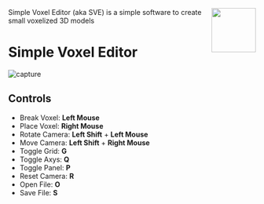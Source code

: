 <img align="right" src="https://github.com/user-attachments/assets/8d074b45-4129-48df-b7f6-7174618a5a9d" height="90" width="90">
Simple Voxel Editor (aka SVE) is a simple software to create small voxelized 3D models

# Simple Voxel Editor


![capture](https://github.com/user-attachments/assets/9a5a65e2-d49c-48fe-8f3a-f345d9ac24db)

## Controls
- Break Voxel: **Left Mouse**
- Place Voxel: **Right Mouse**
- Rotate Camera: **Left Shift** + **Left Mouse**
- Move Camera: **Left Shift** + **Right Mouse**
- Toggle Grid: **G**
- Toggle Axys: **Q**
- Toggle Panel: **P**
- Reset Camera: **R**
- Open File: **O**
- Save File: **S**
